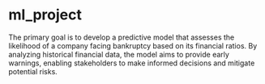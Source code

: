# ml_project
The primary goal is to develop a predictive model that assesses the likelihood of a company facing bankruptcy based on its financial ratios. By analyzing historical financial data, the model aims to provide early warnings, enabling stakeholders to make informed decisions and mitigate potential risks.
